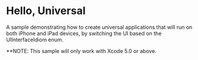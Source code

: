 Hello, Universal
================

A sample demonstrating how to create universal applications that
will run on both iPhone and iPad devices, by switching the UI based
on the UIInterfaceIdiom enum.

**NOTE: This sample will only work with Xcode 5.0 or above.
